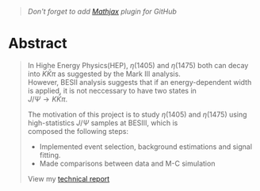 > *Don't forget to add [Mathjax](https://www.mathjax.org/) plugin for GitHub*
# Abstract
> In Highe Energy Physics(HEP), $\eta(1405)$ and $\eta(1475)$ both can decay into $K\bar{K}\pi$ as suggested by the Mark III analysis.  
> However, BESII analysis suggests that if an energy-dependent width is applied, it is not neccessary to have two states in  
> $J/\Psi\rightarrow K\bar{K}\pi$.
>  
> The motivation of this project is to study $\eta(1405)$ and $\eta(1475)$ using high-statistics $J/\Psi$ samples at BESIII, which is  
> composed the following steps:  
> - Implemented event selection, background estimations and signal fitting.  
> - Made comparisons between data and M-C simulation  
>  
> View my [technical report](https://github.com/SoldierDown/work_space/blob/master/physics_urp/physics_urp.pdf)
